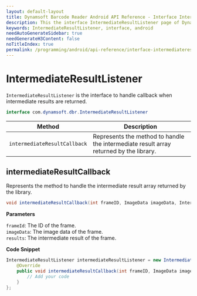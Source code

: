 ```yaml
---
layout: default-layout
title: Dynamsoft Barcode Reader Android API Reference - Interface IntermediateResultListener
description: This the interface IntermediateResultListener page of Dynamsoft Barcode Reader for Android SDK.
keywords: IntermediateResultListener, interface, android
needAutoGenerateSidebar: true
needGenerateH3Content: false
noTitleIndex: true
permalink: /programming/android/api-reference/interface-intermediateresultcallback.html
---
```


# IntermediateResultListener

`IntermediateResultListener` is the interface to handle callback when intermediate results are returned.

```java
interface com.dynamsoft.dbr.IntermediateResultListener
```

| Method | Description |
| ------ | ----------- |
| `intermediateResultCallback` | Represents the method to handle the intermediate result array returned by the library. |

## intermediateResultCallback

Represents the method to handle the intermediate result array returned by the library.

```java
void intermediateResultCallback(int frameID, ImageData imageData, IntermediateResult[] intermediateResult;
```

**Parameters**

`frameId`: The ID of the frame.  
`imageData`: The image data of the frame.  
`results`: The intermediate result of the frame.

**Code Snippet**

```java
IntermediateResultListener intermediateResultListener = new IntermediateResultListener() {
    @Override
    public void intermediateResultCallback(int frameID, ImageData imageData, IntermediateResult[] intermediateResult) {
        // Add your code
    }
};
```
